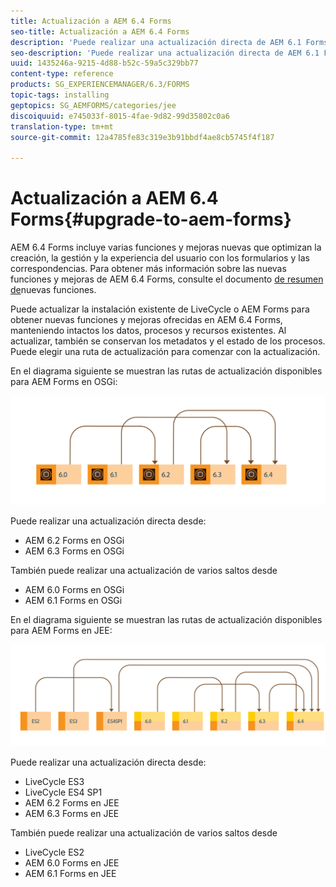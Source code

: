 ```yaml
---
title: Actualización a AEM 6.4 Forms
seo-title: Actualización a AEM 6.4 Forms
description: 'Puede realizar una actualización directa de AEM 6.1 Forms, AEM 6.2 Forms y LiveCycle ES4 SP1 a AEM 6.3 Forms. '
seo-description: 'Puede realizar una actualización directa de AEM 6.1 Forms, AEM 6.2 Forms y LiveCycle ES4 SP1 a AEM 6.3 Forms. '
uuid: 1435246a-9215-4d88-b52c-59a5c329bb77
content-type: reference
products: SG_EXPERIENCEMANAGER/6.3/FORMS
topic-tags: installing
geptopics: SG_AEMFORMS/categories/jee
discoiquuid: e745033f-8015-4fae-9d82-99d35802c0a6
translation-type: tm+mt
source-git-commit: 12a4785fe83c319e3b91bbdf4ae8cb5745f4f187

---
```



# Actualización a AEM 6.4 Forms{#upgrade-to-aem-forms}

AEM 6.4 Forms incluye varias funciones y mejoras nuevas que optimizan la creación, la gestión y la experiencia del usuario con los formularios y las correspondencias. Para obtener más información sobre las nuevas funciones y mejoras de AEM 6.4 Forms, consulte el documento [de resumen de](/help/forms/using/whats-new.md)nuevas funciones.

Puede actualizar la instalación existente de LiveCycle o AEM Forms para obtener nuevas funciones y mejoras ofrecidas en AEM 6.4 Forms, manteniendo intactos los datos, procesos y recursos existentes. Al actualizar, también se conservan los metadatos y el estado de los procesos. Puede elegir una ruta de actualización para comenzar con la actualización.

En el diagrama siguiente se muestran las rutas de actualización disponibles para AEM Forms en OSGi:

![](do-not-localize/osgi-upgrade.png)

Puede realizar una actualización directa desde:

* AEM 6.2 Forms en OSGi
* AEM 6.3 Forms en OSGi

También puede realizar una actualización de varios saltos desde

* AEM 6.0 Forms en OSGi
* AEM 6.1 Forms en OSGi

En el diagrama siguiente se muestran las rutas de actualización disponibles para AEM Forms en JEE:

![](do-not-localize/jee-upgrade-6-4.png)

Puede realizar una actualización directa desde:

* LiveCycle ES3
* LiveCycle ES4 SP1
* AEM 6.2 Forms en JEE
* AEM 6.3 Forms en JEE

También puede realizar una actualización de varios saltos desde

* LiveCycle ES2
* AEM 6.0 Forms en JEE
* AEM 6.1 Forms en JEE